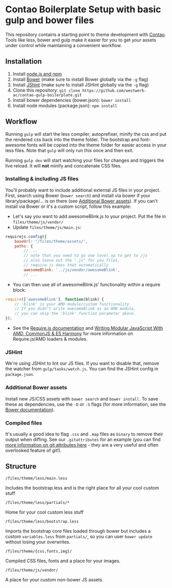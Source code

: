 # Contao Boilerplate Setup with basic gulp and bower files

This repository contains a starting point to theme development with [Contao](https://github.com/contao/core). Tools like less, bower and gulp make it easier for you to get your assets under control while maintaining a convenient workflow.

## Installation

1. Install [node.js and npm](http://nodejs.org/)
2. Install [Bower](http://bower.io) (make sure to install Bower globally via the `-g` flag)
3. Install [JShint](http://www.jshint.com/) (make sure to install JSHint globally via the `-g` flag)
4. Clone this repository: `git clone https://github.com/westwerk-ac/contao-gulp-boilerplate.git`
5. Install bower dependencies (bower.json): `bower install`
6. Install node modules (package.json): `npm install`

## Workflow

Running `gulp` will start the less compiler, autoprefixer, minify the css and put the rendered css back into the theme folder. The bootstrap and font-awesome fonts will be copied into the theme folder for easier access in your less files. Note that `gulp` will only run this once and then exit.

Running `gulp dev` will start watching your files for changes and triggers the live reload. It will **not** minify and concatenate CSS files.

### Installing & including JS files

You'll probably want to include additional external JS files in your project. First, search using Bower (`bower search`) and install via bower if your library/package/... is on there (see [Additional Bower assets](#additional-bower-assets)). If you can't install via Bower or it's a custom script, follow this example:

* Let's say you want to add awesomeBlink.js to your project. Put the file in `files/theme/js/vendor/`
* Update `files/theme/js/main.js`:

```js
requirejs.config({
    baseUrl: '/files/theme/assets/',
    paths: {
        // ...
        // note that you need to go one level up to get to /js
        // also leave out the ".js" for you files, 
        // require.js does that automatically
        awesomeBlink: '../js/vendor/awesomeBlink',
        // ...
```

* You can then use all of awesomeBlink.js' functionality within a require block:

```js
require(['awesomeBlink'], function(blink) {
    // 'blink' is your AMD module/custom functionality
    // If you didn't write awesomeBlink as an AMD module,
    // you can skip the 'blink' function parameter above.
});
```

* See the [Require.js documentation](http://requirejs.org/docs/) and [Writing Modular JavaScript With AMD, CommonJS & ES Harmony](http://addyosmani.com/writing-modular-js/) for more information on Require.js/AMD loaders & modules.

### JSHint

We're using JSHint to lint our JS files. If you want to disable that, remove the watcher from `gulp/tasks/watch.js`. You can find the JSHint config in `package.json`.

### Additional Bower assets

Install new JS/CSS assets with `bower search` and `bower install`. To save these as dependencies, use the `-D` or `-S` flags (for more information, see the [Bower documentation](http://bower.io/docs/api/#install)). 

### Compiled files

It's usually a good idea to flag `.css` and `.map` files as `binary` to remove their output when diffing. See our `.gitattributes` for an example (you can find [more information on git attributes here](http://git-scm.com/docs/gitattributes) - they are a very useful and often overlooked feature of git!).

## Structure

`/files/theme/less/main.less`

Includes the bootstrap.less and is the right place for all your cool custom stuff

`/files/theme/less/partials/*`

Home for your cool custom less stuff

`/files/theme/less/bootstrap.less`

Imports the bootstrap core files loaded through bower but includes a custom `variables.less` from `partials/`, so you can user `bower update` without losing your overwrites.  

`/files/theme/{css,fonts,img}/`

Compiled CSS files, fonts and a place for your images.

`/files/theme/js/vendor/`

A place for your custom non-bower JS assets.